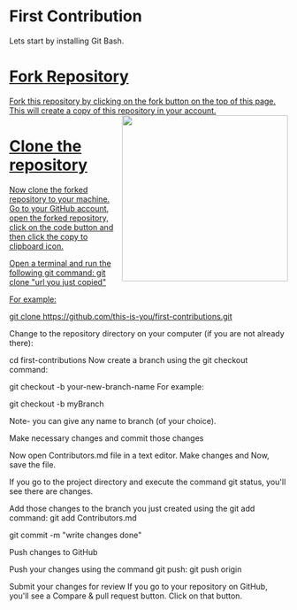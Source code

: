 #
# First Contribution
Lets start by installing Git Bash. <a href="https://git-scm.com/downloads">

<h1> Fork Repository</h1>
Fork this repository by clicking on the fork button on the top of this page. This will create a copy of this repository in your account. 
  <br>
  <img img align="right" width="300"  src="https://camo.githubusercontent.com/fcf9a4ed664cc63de2fcb14d1135072ba6d4c74a8e9bdb224ad6ab1e72600c3b/68747470733a2f2f6669727374636f6e747269627574696f6e732e6769746875622e696f2f6173736574732f526561646d652f666f726b2e706e67">

<h1>Clone the repository</h1>
Now clone the forked repository to your machine. Go to your GitHub account, open the forked repository, click on the code button and then click the copy to clipboard icon.

Open a terminal and run the following git command:
git clone "url you just copied"

For example:

git clone https://github.com/this-is-you/first-contributions.git

Change to the repository directory on your computer (if you are not already there):

cd first-contributions
Now create a branch using the git checkout command:

git checkout -b your-new-branch-name
For example:

git checkout -b myBranch

Note- you can give any name to branch (of your choice).

Make necessary changes and commit those changes

Now open Contributors.md file in a text editor. Make changes and Now, save the file.

If you go to the project directory and execute the command git status, you'll see there are changes.

Add those changes to the branch you just created using the git add command:
git add Contributors.md

git commit -m "write changes done"

Push changes to GitHub

Push your changes using the command git push:
git push origin <add-your-branch-name>


Submit your changes for review
If you go to your repository on GitHub, you'll see a Compare & pull request button. Click on that button.
